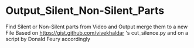 # Output_Silent_Non-Silent_Parts
Find Silent or Non-Silent parts from Video and Output merge them to a new File
Based on https://gist.github.com/vivekhaldar 's cut_silence.py 
and on a script by Donald Feury accordingly